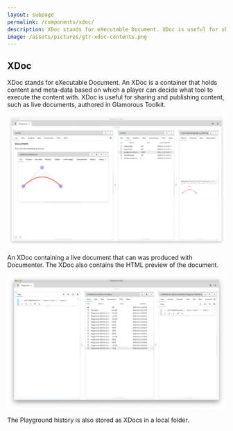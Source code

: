 ```yaml
---
layout: subpage
permalink: /components/xdoc/
description: XDoc stands for eXecutable Document. XDoc is useful for sharing and publishing content, such as live documents, authored in Glamorous Toolkit.
image: /assets/pictures/gtr-xdoc-contents.png
---
```


<section id="xdoc">
	<div class="container pt-5 pb-5 jumbotron-small">
    <div class="row">
      <div class="col-md-12">
     		<h1>XDoc</h1>
        <p class="lead">XDoc stands for eXecutable Document. An XDoc is a container that holds content and meta-data based on which a player can decide what tool to execute the content with. XDoc is useful for sharing and publishing content, such as live documents, authored in Glamorous Toolkit.</p>
        <div class="sample">
          <img src="/assets/pictures/gtr-xdoc-contents.png">
          <div class="picture-caption">
            <p>An XDoc containing a live document that can was produced with Documenter. The XDoc also contains the HTML preview of the document.</p>
          </div>
        </div>
        <div class="sample">
          <img src="/assets/pictures/gtr-xdoc-playground-history.png">
          <div class="picture-caption">
            <p>The Playground history is also stored as XDocs in a local folder.</p>
          </div>
        </div>
		  </div>			
    </div>
	</div>
</section>
